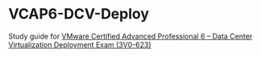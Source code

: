 # VCAP6-DCV-Deploy
Study guide for [VMware Certified Advanced Professional 6 – Data Center Virtualization Deployment Exam (3V0-623)](https://mylearn.vmware.com/mgrReg/plan.cfm?plan=88753&ui=www_cert)